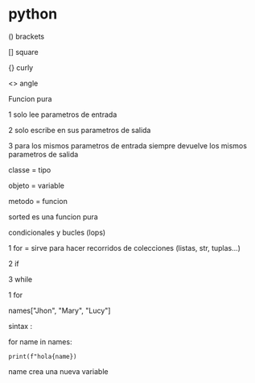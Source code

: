 # python

() brackets 

[] square

{} curly

<> angle

Funcion pura

1 solo lee parametros de entrada 

2 solo escribe en sus parametros de salida 

3 para los mismos parametros de entrada siempre devuelve los mismos parametros de salida

classe = tipo

objeto = variable

metodo = funcion 

sorted es una funcion pura

condicionales y bucles (lops)

1 for = sirve para hacer recorridos de colecciones (listas, str, tuplas...)

2 if

3 while

1 for   

names["Jhon", "Mary", "Lucy"]

sintax :

for name in names:

    print(f"hola{name})


name crea una nueva variable